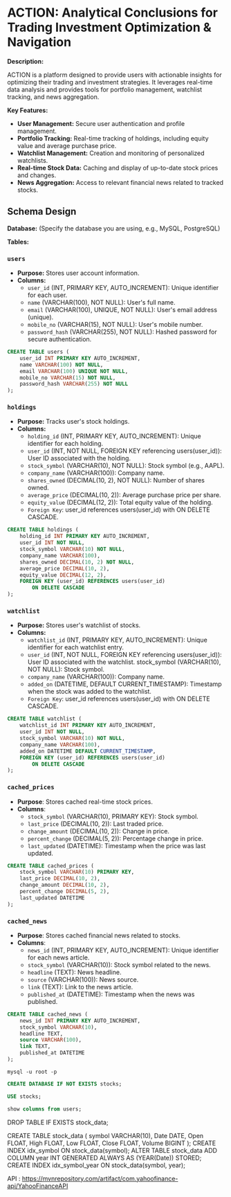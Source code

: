 # ACTION: Analytical Conclusions for Trading Investment Optimization & Navigation

**Description:**

ACTION is a platform designed to provide users with actionable insights for optimizing their trading and investment strategies. It leverages real-time data analysis and provides tools for portfolio management, watchlist tracking, and news aggregation.

**Key Features:**

* **User Management:** Secure user authentication and profile management.
* **Portfolio Tracking:** Real-time tracking of holdings, including equity value and average purchase price.
* **Watchlist Management:** Creation and monitoring of personalized watchlists.
* **Real-time Stock Data:** Caching and display of up-to-date stock prices and changes.
* **News Aggregation:** Access to relevant financial news related to tracked stocks.

## Schema Design

**Database:** (Specify the database you are using, e.g., MySQL, PostgreSQL)

**Tables:**

### `users`

* **Purpose:** Stores user account information.
* **Columns:**
    * `user_id` (INT, PRIMARY KEY, AUTO_INCREMENT): Unique identifier for each user.
    * `name` (VARCHAR(100), NOT NULL): User's full name.
    * `email` (VARCHAR(100), UNIQUE, NOT NULL): User's email address (unique).
    * `mobile_no` (VARCHAR(15), NOT NULL): User's mobile number.
    * `password_hash` (VARCHAR(255), NOT NULL): Hashed password for secure authentication.

```sql
CREATE TABLE users (
    user_id INT PRIMARY KEY AUTO_INCREMENT,
    name VARCHAR(100) NOT NULL,
    email VARCHAR(100) UNIQUE NOT NULL,
    mobile_no VARCHAR(15) NOT NULL,
    password_hash VARCHAR(255) NOT NULL
);
```

### `holdings`
* **Purpose:** Tracks user's stock holdings.
* **Columns:**
    * `holding_id` (INT, PRIMARY KEY, AUTO_INCREMENT): Unique identifier for each holding.
    * `user_id` (INT, NOT NULL, FOREIGN KEY referencing users(user_id)): User ID associated with the holding.
    * `stock_symbol` (VARCHAR(10), NOT NULL): Stock symbol (e.g., AAPL).
    * `company_name` (VARCHAR(100)): Company name.
    * `shares_owned` (DECIMAL(10, 2), NOT NULL): Number of shares owned.
    * `average_price` (DECIMAL(10, 2)): Average purchase price per share.
    * `equity_value` (DECIMAL(12, 2)): Total equity value of the holding.
    * `Foreign Key`: user_id references users(user_id) with ON DELETE CASCADE.

```sql
CREATE TABLE holdings (
    holding_id INT PRIMARY KEY AUTO_INCREMENT,
    user_id INT NOT NULL,
    stock_symbol VARCHAR(10) NOT NULL,
    company_name VARCHAR(100),
    shares_owned DECIMAL(10, 2) NOT NULL,
    average_price DECIMAL(10, 2),
    equity_value DECIMAL(12, 2),
    FOREIGN KEY (user_id) REFERENCES users(user_id)
        ON DELETE CASCADE
);
```

### `watchlist`
* **Purpose:** Stores user's watchlist of stocks.
* **Columns:**
    * `watchlist_id` (INT, PRIMARY KEY, AUTO_INCREMENT): Unique identifier for each watchlist entry.
    * `user_id` (INT, NOT NULL, FOREIGN KEY referencing users(user_id)): User ID associated with the watchlist. stock_symbol (VARCHAR(10), NOT NULL): Stock symbol.
    * `company_name` (VARCHAR(100)): Company name. 
    * `added_on` (DATETIME, DEFAULT CURRENT_TIMESTAMP): Timestamp when the stock was added to the watchlist.
    * `Foreign Key`: user_id references users(user_id) with ON DELETE CASCADE.

```sql
CREATE TABLE watchlist (
    watchlist_id INT PRIMARY KEY AUTO_INCREMENT,
    user_id INT NOT NULL,
    stock_symbol VARCHAR(10) NOT NULL,
    company_name VARCHAR(100),
    added_on DATETIME DEFAULT CURRENT_TIMESTAMP,
    FOREIGN KEY (user_id) REFERENCES users(user_id)
        ON DELETE CASCADE
);
```

### `cached_prices`
* **Purpose**: Stores cached real-time stock prices.
* **Columns**:
   * `stock_symbol` (VARCHAR(10), PRIMARY KEY): Stock symbol.
   * `last_price` (DECIMAL(10, 2)): Last traded price.
   * `change_amount` (DECIMAL(10, 2)): Change in price.
   * `percent_change` (DECIMAL(5, 2)): Percentage change in price.
   * `last_updated` (DATETIME): Timestamp when the price was last updated.
```sql 
CREATE TABLE cached_prices (
    stock_symbol VARCHAR(10) PRIMARY KEY,
    last_price DECIMAL(10, 2),
    change_amount DECIMAL(10, 2),
    percent_change DECIMAL(5, 2),
    last_updated DATETIME
);
```

### `cached_news`
* **Purpose**: Stores cached financial news related to stocks.
* **Columns**:
   * `news_id` (INT, PRIMARY KEY, AUTO_INCREMENT): Unique identifier for each news article.
   * `stock_symbol` (VARCHAR(10)): Stock symbol related to the news.
   * `headline` (TEXT): News headline.
   * `source` (VARCHAR(100)): News source.
   * `link` (TEXT): Link to the news article.
   * `published_at` (DATETIME): Timestamp when the news was published.
``` sql
CREATE TABLE cached_news (
    news_id INT PRIMARY KEY AUTO_INCREMENT,
    stock_symbol VARCHAR(10),
    headline TEXT,
    source VARCHAR(100),
    link TEXT,
    published_at DATETIME
);
```

```
mysql -u root -p
```
```sql
CREATE DATABASE IF NOT EXISTS stocks;
```
```sql 
USE stocks;
```
```sql
show columns from users;
```
DROP TABLE IF EXISTS stock_data;

CREATE TABLE stock_data (
    symbol VARCHAR(10),
    Date DATE,
    Open FLOAT,
    High FLOAT,
    Low FLOAT,
    Close FLOAT,
    Volume BIGINT
);
CREATE INDEX idx_symbol ON stock_data(symbol);
ALTER TABLE stock_data ADD COLUMN year INT GENERATED ALWAYS AS (YEAR(Date)) STORED;
CREATE INDEX idx_symbol_year ON stock_data(symbol, year);


API : https://mvnrepository.com/artifact/com.yahoofinance-api/YahooFinanceAPI
